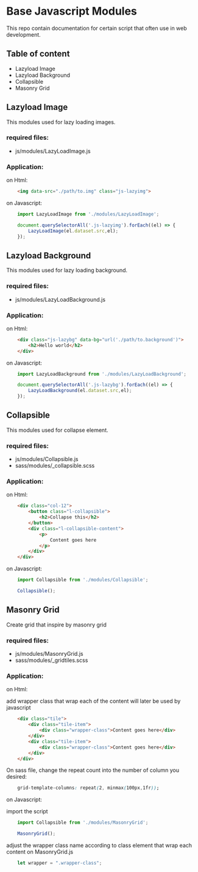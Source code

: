 # Base Javascript Modules

This repo contain documentation for certain script that often use in web development.

## Table of content

- Lazyload Image
- Lazyload Background
- Collapsible
- Masonry Grid


## Lazyload Image

This modules used for lazy loading images.

### required files:

- js/modules/LazyLoadImage.js

### Application:

on Html:

```html
    <img data-src="./path/to.img" class="js-lazyimg">
```

on Javascript:

```javascript
    import LazyLoadImage from './modules/LazyLoadImage';

    document.querySelectorAll('.js-lazyimg').forEach((el) => {
        LazyLoadImage(el.dataset.src,el);
    });
```


## Lazyload Background

This modules used for lazy loading background.

### required files:

- js/modules/LazyLoadBackground.js

### Application:

on Html:

```html
    <div class="js-lazybg" data-bg="url('./path/to.background')">
        <h2>Hello world</h2>
    </div>
```

on Javascript:

```javascript
    import LazyLoadBackground from './modules/LazyLoadBackground';

    document.querySelectorAll('.js-lazybg').forEach((el) => {
        LazyLoadBackground(el.dataset.src,el);
    });
```


## Collapsible

This modules used for collapse element.

### required files:

- js/modules/Collapsible.js
- sass/modules/_collapsible.scss

### Application:

on Html:

```html
    <div class="col-12">
        <button class="l-collapsible">
            <h2>Collapse this</h2>
        </button>
        <div class="l-collapsible-content">
            <p>
                Content goes here
            </p>
        </div>
    </div>
```

on Javascript:

```javascript
    import Collapsible from './modules/Collapsible';

    Collapsible();
```


## Masonry Grid

Create grid that inspire by masonry grid

### required files:

- js/modules/MasonryGrid.js
- sass/modules/_gridtiles.scss

### Application:

on Html:

add wrapper class that wrap each of the content will later be used by javascript
```html
    <div class="tile">
        <div class="tile-item">
            <div class="wrapper-class">Content goes here</div>
        </div>
        <div class="tile-item">
            <div class="wrapper-class">Content goes here</div>
        </div>
    </div>
```

On sass file, change the repeat count into the number of column you desired:
```css
    grid-template-columns: repeat(2, minmax(100px,1fr));
```

on Javascript:

import the script
```javascript
    import Collapsible from './modules/MasonryGrid';

    MasonryGrid();
```

adjust the wrapper class name according to class element that wrap each content on MasonryGrid.js
```javascript
    let wrapper = ".wrapper-class";
```